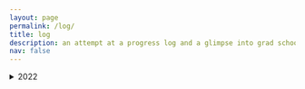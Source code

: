 ```yaml
---
layout: page
permalink: /log/
title: log
description: an attempt at a progress log and a glimpse into grad school life.
nav: false
---
```


<details>
  <summary markdown="span"> 2022 </summary>
    
<details>
  <summary markdown="span"> March 2022 </summary>
 <details>
  <summary markdown="span"> March 6 </summary>
  Finished setting up my website and applying to a fellowship. Reviewed Math 626 material, worked out all of the assignment besides Q.1., which seems to be presenting issues.
</details>
   <details>
  <summary markdown="span"> March 7 </summary>
  Outside of a day full of classes and talks, spent about 3 hours ironing out Q.1., which proved to be non-trivial, and discovered an error in my solution to Q.4. Eventually talked to a student who said they saw the first passage decomposition being used in Q.4, which worked out very nicely. Read about some practical issues with RL research to mentally prepare myself before launching back into reading Sutton/Barto and following Silver's RL course.
</details>
  <details>
  <summary markdown="span"> March 8 </summary>
  Wrote up and submitted my assignment, attended Math 626. We constructed the stationary distribution for an irreducible Markov chain with a positively recurrent state. Started talking about periods of Markov chains and aperiodic Makrov chains. Completed Chapter 3 of Sutton/Barto and reviewed chapter 2, added my questions to Workflowy. Alekh Agarwal et al's RL theory book seems way more mathematically sound and attractive. Once I get a general overview of things from Sutton/Barto and Silver, I'll go to that book.
</details>
  <details>
  <summary markdown="span"> March 9, 10 and 11 </summary>
  Corrected mistakes in my Math 626 assignment, almost finished the Math 597 assignment due next week. Read part of Rishi Sonthalia's TreeRep paper. Love how they're leveraging the finite combinatorial possiblities in a tree stemming from Gromov products! Will finish this over the weekend. Read a bulk of chapter 1 of the AJKS RL theory book, finished chapter 4 of Sutton/Barto and went through some of chapter 5. Glanced at Chen and Poor's paper on learning mixtures of linear dynamical systems sample efficiently, which seems like a fun problem! Also found Vidyasagar's notes on RL, which seem nice. Talked to a few more people about my changing interests, got more advice and got my exploration of RL and statistical learning theory greenlit by one more relevant entity in the math department.
</details>
  <details>
  <summary markdown="span"> March 12-21 </summary>
  Completed and submitted the 597 assignment, read more AJKS and Sutton/Barto, took a segue into importance sampling and statistical theory (Slustky's theorem, the delta method, etc). Read Chapter 4 and about half of Chapter 5 of Sutton/Barto. Completed implementing the GUI for py_knots. Added an implementation of Casson-Gordon invariants. Thought more about using Chen and Poor's ideas for learning confounded MDPs (met the undergrad involved in the project). Read about the optimal solution to the gambling problem (from How To Gamble If You Must, adapted from the book on inequalities for stochastic processes).
</details>
  <details>
  <summary markdown="span"> March 22-24 </summary>
  Completed and submitted another 597 assignment. Completed chapter 5 of Sutton Barto and formulated some questions I had with greater precision. Read the proof of MCES convergence for stochastic feed forwards MDPs as given by Che Wang and Keith Ross. The idea is nice, but I'd also like to understand the counterexamples to the general convergence of MCES someday. Read Rishi Sonthalia's TreeRep paper, which was fun! Graded Math 116 exams. Contacted a few more people for advice about switching into RL/ML and data analysis work. Talked to my housemate Max about my fleshing out my idea for a "six degrees of wikipedia" version of semantle. Removed Casson-Gordon invariants from py_knots, because of various technicalities in its use and the lack of a wide audience for it.
  </details>
  <details>
  <summary markdown="span"> March 25-April 2 </summary>
  Explained Rishi's TreeRep paper to Alex, derived a possible distortion bound for TreeRep based on Gromov's tree approximation algorithm from 1987 *which Alex pointed me to). Worked out some initial ideas for a related problem that Rishi told me about. Completed Part I of Sutton and Barto (so chapters 6, 7 and 8), which covers all of their treatment of tabular RL. Watched David Silver's Lectures 1-5. Looked up the proof of convergence of generalized Q-learning in the GMDP paper by Littman and Szepesvari, tried to pin down the bottlenecks for convergence rates. Seems to involve convergence rates for the Robbins-Monro type fixed point approximation algorithm. Is that the bottleneck for convergence rates? Looked up a few other early papers in RL. Completed another 597 assignment. Added clarifications in an earlier assignment and corrected some mistakes in the new one. Prepared and gave my talk on entropy in topological and measure-preserving dynamical systems. 
</details>
  </details>
 <details>
   <summary markdown="span"> April 2022 </summary>
   <details>
  <summary markdown="span"> April 3-April 11 </summary>
  Completed Chapter 9 and 10 of Sutton Barto along with Lecture 6 of Silver's course. Attended both the talks in the Tuesday virtual RL theory seminar. Lots of questions about agnostic questions for RL, stability of offline RL, etc. Completed 2 more 597 assignments (done with all 597 assignments now). Hopefully solved most of the 626 assignment, up to smoothing out some details. Will write it down now. Reviewing 626 as well. Briefly read about differential privacy. Not a supremely productive week for my RL reading.
</details>
<details>
<summary markdown="span"> April 12-April 30 (morning) </summary>
  Complete chapters 11 and 13 of Sutton Barto and skimmed chapter 12 (more or less completing Part I and II of the book), along with lecture 7 of Silver's course and Emma Brunskill's tutorial on offline RL. Read through some of Csaba Szepesvari's notes from his RL theory graduate course. Completed and submitted the last 626 assignment, took the 597 exam. Wrapped up teaching and grading, proctored the Math 116 final and graded finals with other instructors. Met Prof. Tewari, read half of the NeurIPS 2016 paper on learning mixtures of Markov chains from 3-trails. I have a question about a certain sample complexity bound for estimating a key matrix used in their algorithm (I think it can be reduced?). Read parts of William Hamilton's graph representation learning book to get introduced to GNNs. Read the first bottlenecks and over-squashing paper for applying to LOGML, reading the second one now (on Stochastic discrete Ricci flow). Super excited! Skimming some introductions to optimal transport to better understand Wasserstein distance and how it relates to discrete notions of Ricci curvature (like Ollivier curvature). </details>
</details>
  <details>
    <summary markdown="span"> May 2022 </summary>
    Unaccounted for, sorry. Lost track of my website.
  </details>
    <details>
  <summary markdown="span"> June 2022 </summary>
  <details>
    <summary markdown="span"> June 1-June 20 </summary>
    Unaccounted for. Too busy to update this website,
</details>
</details>
    
  
